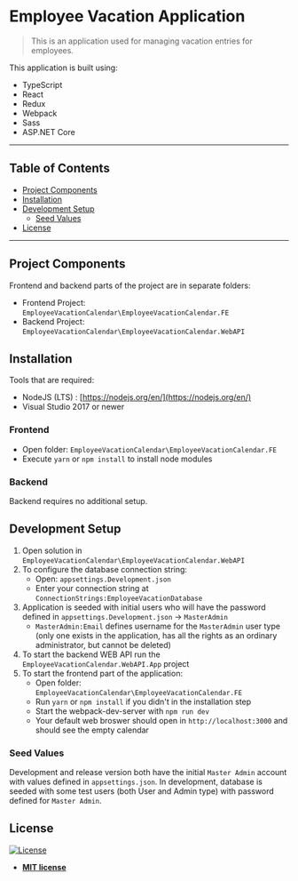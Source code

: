 # Employee Vacation Application

> This is an application used for managing vacation entries for employees.

This application is built using:

* TypeScript
* React
* Redux
* Webpack
* Sass
* ASP.NET Core

---

## Table of Contents

- [Project Components](#project-components)
- [Installation](#installation)
- [Development Setup](#development-setup)
    - [Seed Values](#seed-values)
- [License](#license)

---

## Project Components

Frontend and backend parts of the project are in separate folders:

- Frontend Project: `EmployeeVacationCalendar\EmployeeVacationCalendar.FE`
- Backend Project: `EmployeeVacationCalendar\EmployeeVacationCalendar.WebAPI`

## Installation

Tools that are required:
- NodeJS (LTS) : [https://nodejs.org/en/](https://nodejs.org/en/)
- Visual Studio 2017 or newer

### Frontend

- Open folder: `EmployeeVacationCalendar\EmployeeVacationCalendar.FE`
- Execute `yarn` or `npm install` to install node modules

### Backend

Backend requires no additional setup.

## Development Setup

1. Open solution in `EmployeeVacationCalendar\EmployeeVacationCalendar.WebAPI`
2. To configure the database connection string:
    - Open: `appsettings.Development.json`
    - Enter your connection string at `ConnectionStrings:EmployeeVacationDatabase`
3. Application is seeded with initial users who will have the password defined in  `appsettings.Development.json` -> `MasterAdmin`
    - `MasterAdmin:Email` defines username for the `MasterAdmin` user type (only one exists in the application, has all the rights as an ordinary administrator, but cannot be deleted)
4. To start the backend WEB API run the `EmployeeVacationCalendar.WebAPI.App` project
5. To start the frontend part of the application:
    - Open folder: `EmployeeVacationCalendar\EmployeeVacationCalendar.FE`
    - Run `yarn` or `npm install` if you didn't in the installation step
    - Start the webpack-dev-server with `npm run dev`
    - Your default web broswer should open in `http://localhost:3000` and should see the empty calendar

### Seed Values

Development and release version both have the initial `Master Admin` account with values defined in `appsettings.json`. In development, database is seeded with some test users (both User and Admin type) with password defined for `Master Admin`.

## License

[![License](http://img.shields.io/:license-mit-blue.svg?style=flat-square)](http://badges.mit-license.org)

- **[MIT license](http://opensource.org/licenses/mit-license.php)**
